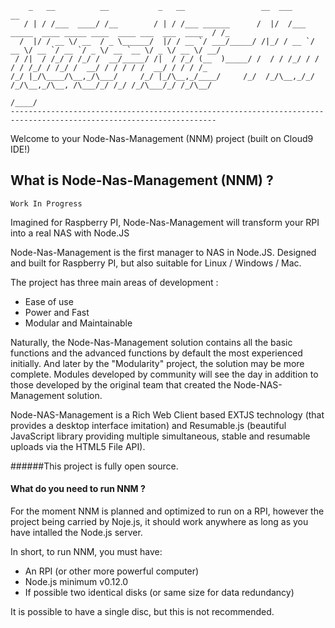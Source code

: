 
        _   __          __           _   __                 __  ___                                                  __ 
       / | / /___  ____/ /__        / | / /___ ______      /  |/  /___ _____  ____ _____ ____  ____ ___  ___  ____  / /_
      /  |/ / __ \/ __  / _ \______/  |/ / __ `/ ___/_____/ /|_/ / __ `/ __ \/ __ `/ __ `/ _ \/ __ `__ \/ _ \/ __ \/ __/
     / /|  / /_/ / /_/ /  __/_____/ /|  / /_/ (__  )_____/ /  / / /_/ / / / / /_/ / /_/ /  __/ / / / / /  __/ / / / /_  
    /_/ |_/\____/\__,_/\___/     /_/ |_/\__,_/____/     /_/  /_/\__,_/_/ /_/\__,_/\__, /\___/_/ /_/ /_/\___/_/ /_/\__/  
                                                                                 /____/                                 
    --------------------------------------------------------------------------------------------------------------------


Welcome to your Node-Nas-Management (NNM) project (built on Cloud9 IDE!)

## What is Node-Nas-Management (NNM) ?

    Work In Progress
Imagined for Raspberry PI, Node-Nas-Management will transform your RPI into a real NAS with Node.JS

Node-Nas-Management is the first manager to NAS in Node.JS. Designed and built for Raspberry PI, but also suitable for Linux / Windows / Mac.

The project has three main areas of development :

* Ease of use
* Power and Fast
* Modular and Maintainable

Naturally, the Node-Nas-Management solution contains all the basic functions and the advanced functions by default the most experienced initially.
And later by the "Modularity" project, the solution may be more complete.
Modules developed by community will see the day in addition to those developed by the original team that created the Node-NAS-Management solution.

Node-NAS-Management is a Rich Web Client based EXTJS technology (that provides a desktop interface imitation) and Resumable.js
(beautiful JavaScript library providing multiple simultaneous, stable and resumable uploads via the HTML5 File API).

######This project is fully open source.


#### What do you need to run NNM ?
For the moment NNM is planned and optimized to run on a RPI, however the project being carried by Noje.js,
it should work anywhere as long as you have intalled the Node.js server.

In short, to run NNM, you must have:
* An RPI (or other more powerful computer)
* Node.js minimum v0.12.0
* If possible two identical disks (or same size for data redundancy)

It is possible to have a single disc, but this is not recommended.